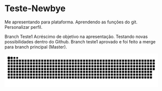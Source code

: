 # Teste-Newbye
Me apresentando para plataforma.
Aprendendo as funções do git.
Personalizar perfil.

Branch Teste1 
Acréscimo de objetivo na apresentação.
Testando novas possibilidades dentro do Github.
Branch teste1 aprovado e foi feito a merge para branch principal (Master).





![Snake animation](https://github.com/Nold777/Nold/blob/output/github-contribution-grid-snake.svg)
 
 
